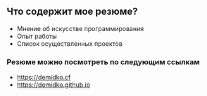 ## Что содержит мое резюме?
* Мнение об искусстве программирования
* Опыт работы
* Список осуществленных проектов
### Резюме можно посмотреть по следующим ссылкам
* https://demidko.cf
* https://demidko.github.io

